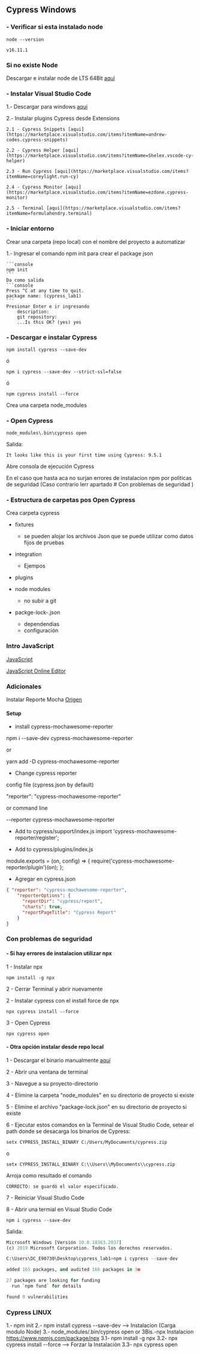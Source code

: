 ## Cypress Windows

### - Verificar si esta instalado node

```console
node --version
```

```console
v16.11.1
```
### Si no existe Node

Descargar e instalar node de LTS 64Bit [aquí](https://nodejs.org/es/download/)


### - Instalar Visual Studio Code

1.- Descargar para windows [aqui](https://code.visualstudio.com/docs/?dv=win)

2.- Instalar plugins Cypress desde Extensions

    2.1 - Cypress Snippets [aqui](https://marketplace.visualstudio.com/items?itemName=andrew-codes.cypress-snippets)

    2.2 - Cypress Helper [aqui](https://marketplace.visualstudio.com/items?itemName=Shelex.vscode-cy-helper)

    2.3 - Run Cypress [aqui](https://marketplace.visualstudio.com/items?itemName=coreylight.run-cy)

    2.4 - Cypress Monitor [aqui](https://marketplace.visualstudio.com/items?itemName=ezdone.cypress-monitor)

    2.5 - Terminal [aqui](https://marketplace.visualstudio.com/items?itemName=formulahendry.terminal)

### - Iniciar entorno

Crear una carpeta (repo local) con el nombre del proyecto a automatizar


1.- Ingresar el comando npm init para crear el package json

    ```console
    npm init
    ```
    Da como salida
    ```console
    Press ^C at any time to quit.
    package name: (cypress_lab1)
    ```
    Presionar Enter e ir ingresando
        description: 
        git repository:
        ...Is this OK? (yes) yes


### - Descargar e instalar Cypress

   ```console
   npm install cypress --save-dev
   ```
   ó
  ```console
  npm i cypress --save-dev --strict-ssl=false
  ``` 
  ó
  ```console
  npm cypress install --force
  ``` 
Crea una carpeta node_modules

### - Open Cypress

```console
node_modules\.bin\cypress open
```
Salida:
```console
It looks like this is your first time using Cypress: 9.5.1
```

Abre consola de ejecución Cypress


En el caso que hasta aca no surjan errores de instalacion npm por politicas de seguridad (Caso contrario lerr apartado # Con problemas de seguridad )



### - Estructura de carpetas pos Open Cypress

Crea carpeta cypress

  - fixtures
    - se pueden alojar los archivos Json que se puede utilizar como datos fijos de pruebas
  
  - integration
    - Ejempos
  
  - plugins

  - node modules
    - no subir a git
  
  - packge-lock-.json
    - dependendias
    - configuración


### Intro JavaScript

[JavaScript](https://developer.mozilla.org/es/docs/Web/JavaScript)

[JavaScript Online Editor](https://jsfiddle.net/)


### Adicionales

Instalar Reporte Mocha [Origen](https://www.npmjs.com/package/cypress-mochawesome-reporter)

#### Setup
- install cypress-mochawesome-reporter

npm i --save-dev cypress-mochawesome-reporter

or

yarn add -D cypress-mochawesome-reporter

- Change cypress reporter

config file (cypress.json by default)

  "reporter": "cypress-mochawesome-reporter"

or command line

--reporter cypress-mochawesome-reporter

- Add to cypress/support/index.js
import 'cypress-mochawesome-reporter/register';

- Add to cypress/plugins/index.js

module.exports = (on, config) => {
  require('cypress-mochawesome-reporter/plugin')(on);
};

- Agregar en cypress.json 
```json
{ "reporter": "cypress-mochawesome-reporter",
    "reporterOptions": {
      "reportDir": "cypress/report",
      "charts": true,
      "reportPageTitle": "Cypress Report"
    }
}
```



### Con problemas de seguridad


#### - Si hay errores de instalacion utilizar npx

1 - Instalar npx

  ```console
  npm install -g npx
  ``` 

2 - Cerrar Terminal y abrir nuevamente


2 - Instalar cypress con el install force de npx

  ```console
  npx cypress install --force
  ``` 
3 - Open Cypress

  ```console
  npx cypress open
  ``` 

#### - Otra opción instalar desde repo local

1 - Descargar el binario manualmente [aquí](https://download.cypress.io/desktop)

2 - Abrir una ventana de terminal

3 - Navegue a su proyecto-directorio

4 - Elimine la carpeta "node_modules" en su directorio de proyecto si existe

5 - Elimine el archivo "package-lock.json" en su directorio de proyecto si existe

6 - Ejecutar estos comandos en la Terminal de Visual Studio Code, setear el path donde se desacarga los binarios de Cypress:
```console
setx CYPRESS_INSTALL_BINARY C:/Users/MyDocuments/cypress.zip
```
o
```console
setx CYPRESS_INSTALL_BINARY C:\\Users\\MyDocuments\\cypress.zip
```

Arroja como resultado el comando
```console
CORRECTO: se guardó el valor especificado.
```

7 - Reiniciar Visual Studio Code

8 - Abrir una termial en Visual Studio Code
   ```console
   npm i cypress --save-dev
   ```
Salida:
```python
Microsoft Windows [Versión 10.0.18363.2037]
(c) 2019 Microsoft Corporation. Todos los derechos reservados.

C:\Users\DC_E90730\Desktop\cypress_lab1>npm i cypress --save-dev

added 165 packages, and audited 166 packages in 3m

27 packages are looking for funding
  run `npm fund` for details

found 0 vulnerabilities
```

### Cypress LINUX

1.- npm init
2.- npm install cypress --save-dev --> Instalacion (Carga modulo Node)
3.- node_modules/.bin/cypress open
or
3Bis.-npx Instalacion https://www.npmjs.com/package/npx
3.1- npm install -g npx
3.2- npx cypress install --force    --> Forzar la Instalaciòn
3.3- npx cypress open